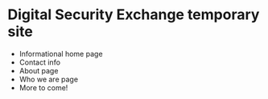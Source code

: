 # Digital Security Exchange temporary site 

- Informational home page
- Contact info 
- About page 
- Who we are page 
- More to come! 
